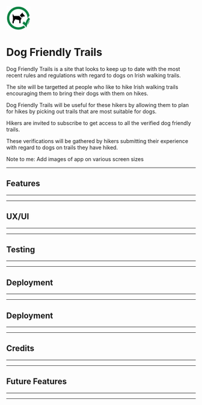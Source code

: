 ![CI logo](assets/images/dogs-allowed-small.jpg)

# Dog Friendly Trails

Dog Friendly Trails is a site that looks to keep up to date with the most recent rules and regulations with regard to dogs on Irish walking trails.

The site will be targetted at people who like to hike Irish walking trails encouraging them to bring their dogs with them on hikes. 

Dog Friendly Trails will be useful for these hikers by allowing them to plan for hikes by picking out trails that are most suitable for dogs.

Hikers are invited to subscribe to get access to all the verified dog friendly trails.

These verifications will be gathered by hikers submitting their experience with regard to dogs on trails they have hiked.

Note to me: Add images of app on various screen sizes

------

## Features

------


------

## UX/UI

------


------

## Testing

------


------

## Deployment

------


------

## Deployment

------


------

## Credits

------


------

## Future Features

------


------